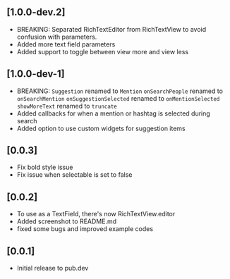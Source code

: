 ## [1.0.0-dev.2]

* BREAKING: Separated RichTextEditor from RichTextView to avoid confusion with parameters.
* Added more text field parameters
* Added support to toggle between view more and view less

## [1.0.0-dev-1]

* BREAKING: ```Suggestion``` renamed to ```Mention```
            ```onSearchPeople``` renamed to ```onSearchMention```
            ```onSuggestionSelected``` renamed to ```onMentionSelected```
            ```showMoreText``` renamed to ```truncate```
* Added callbacks for when a mention or hashtag is selected during search
* Added option to use custom widgets for suggestion items 

## [0.0.3]
*  Fix bold style issue
*  Fix issue when selectable is set to false

## [0.0.2]

* To use as a TextField, there's now RichTextView.editor
* Added screenshot to README.md 
* fixed some bugs and improved example codes

## [0.0.1]

* Initial release to pub.dev
